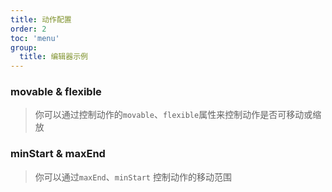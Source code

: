 ```yaml
---
title: 动作配置
order: 2
toc: 'menu'
group: 
  title: 编辑器示例
---
```



### movable & flexible

> 你可以通过控制动作的`movable`、`flexible`属性来控制动作是否可移动或缩放

<code src="./index.tsx"></code>

### minStart & maxEnd

> 你可以通过`maxEnd`、`minStart` 控制动作的移动范围

<code src="./index2.tsx"></code>